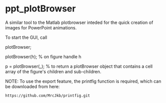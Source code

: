 # ppt_plotBrowser
A similar tool to the Matlab plotbrowser inteded for the quick creation of images for PowerPoint animations.

To start the GUI, call

  plotBrowser;
  
  plotBrowser(h); % on figure handle h

  p = plotBrowser(_); % to return a plotBrowser object that contains a cell array of the figure's children and sub-children.


NOTE: To use the export feature, the printfig function is required, which can be downloaded from here:

	https://github.com/MrcJkb/printfig.git